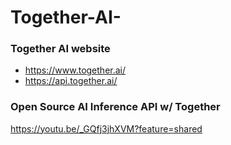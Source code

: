 # Together-AI-

### Together AI website 
- https://www.together.ai/
- https://api.together.ai/

### Open Source AI Inference API w/ Together
https://youtu.be/_GQfj3jhXVM?feature=shared


